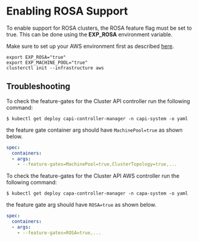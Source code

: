 # Enabling ROSA Support

To enable support for ROSA clusters, the ROSA feature flag must be set to true. This can be done using the **EXP_ROSA** environment variable.

Make sure to set up your AWS environment first as described [here](https://cluster-api.sigs.k8s.io/user/quick-start.html).
```shell
export EXP_ROSA="true"
export EXP_MACHINE_POOL="true"
clusterctl init --infrastructure aws
```

## Troubleshooting
To check the feature-gates for the Cluster API controller run the following command:

```shell
$ kubectl get deploy capi-controller-manager -n capi-system -o yaml
```
the feature gate container arg should have `MachinePool=true` as shown below.

```yaml
spec:
  containers:
  - args:
    - --feature-gates=MachinePool=true,ClusterTopology=true,...
```

To check the feature-gates for the Cluster API AWS controller run the following command:
```shell
$ kubectl get deploy capa-controller-manager -n capa-system -o yaml
```
the feature gate arg should have `ROSA=true` as shown below.

```yaml
spec:
  containers:
  - args:
    - --feature-gates=ROSA=true,...
```